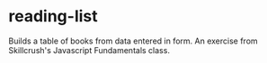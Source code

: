 # reading-list
Builds a table of books from data entered in form.
An exercise from Skillcrush's Javascript Fundamentals class.
